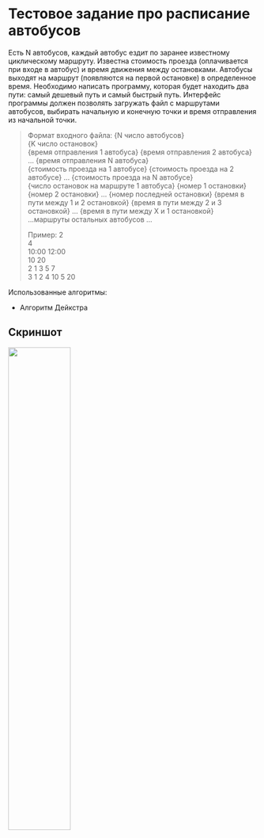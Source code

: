 
# Тестовое задание про расписание автобусов
Есть N автобусов, каждый автобус ездит по заранее известному циклическому маршруту. Известна стоимость проезда (оплачивается при входе в автобус) и время движения между остановками. Автобусы выходят на маршрут (появляются на первой остановке) в определенное время.
Необходимо написать программу, которая будет находить два пути: самый дешевый путь и самый быстрый путь. Интерфейс программы должен позволять загружать файл с маршрутами автобусов, выбирать начальную и конечную точки и время отправления из начальной точки.
>Формат входного файла:
>{N число автобусов}  
>{K число остановок}  
>{время отправления 1 автобуса} {время отправления 2 автобуса} ... {время отправления N автобуса}  
>{стоимость проезда на 1 автобусе} {стоимость проезда на 2 автобусе} ... {стоимость проезда на N автобусе}  
>{число остановок на маршруте 1 автобуса} {номер 1 остановки} {номер 2 остановки} ... {номер последней остановки} {время в пути между 1 и 2 остановкой} {время в пути между 2 и 3 остановкой} ... {время в пути между X и 1 остановкой}  
>...маршруты остальных автобусов ...  
>
>Пример:
>2  
>4  
>10:00 12:00  
>10 20  
>2 1 3 5 7  
>3 1 2 4 10 5 20  

Использованные алгоритмы:
* Алгоритм Дейкстра 
## Скриншот
<img src="https://sun9-62.userapi.com/impg/dPvuGZguaALeZShze95hq37TL44Ux0ZdkUZswQ/2P_TOu5-GvI.jpg?size=312x350&quality=96&sign=4d4cc2eb401903124fd44926cf69339e&type=album" width="50%" />
